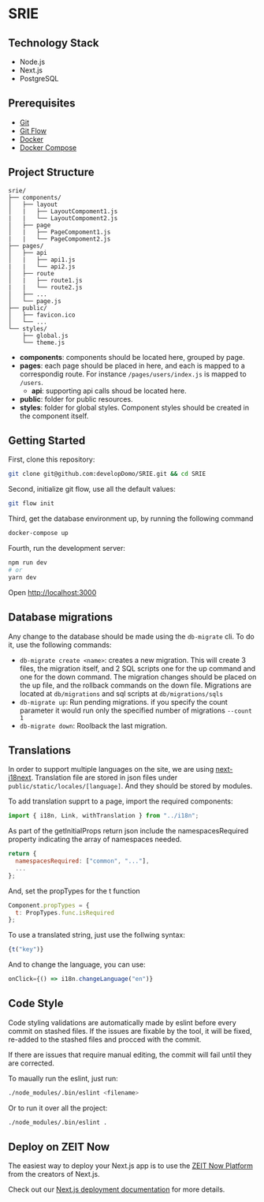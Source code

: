 # SRIE

## Technology Stack

- Node.js
- Next.js
- PostgreSQL

## Prerequisites

- [Git](https://git-scm.com/book/en/v2/Getting-Started-Installing-Git)
- [Git Flow](https://github.com/nvie/gitflow/wiki/Installation)
- [Docker](https://docs.docker.com/install/)
- [Docker Compose](https://docs.docker.com/compose/install/)

## Project Structure

```
srie/
├── components/
│   ├── layout
│   |   ├── LayoutCompoment1.js
|   |   └── LayoutCompoment2.js
│   ├── page
│   |   ├── PageCompoment1.js
|   |   └── PageCompoment2.js
├── pages/
│   ├── api
│   |   ├── api1.js
|   |   └── api2.js
│   ├── route
│   |   ├── route1.js
|   |   └── route2.js
│   ├── ...
│   └── page.js
├── public/
│   ├── favicon.ico
│   └── ...
└── styles/
    ├── global.js
    └── theme.js
```

- **components**: components should be located here, grouped by page.
- **pages**: each page should be placed in here, and each is mapped to a correspondig route. For instance `/pages/users/index.js` is mapped to `/users`.
  - **api**: supporting api calls shoud be located here.
- **public**: folder for public resources.
- **styles**: folder for global styles. Component styles should be created in the component itself.

## Getting Started

First, clone this repository:

```bash
git clone git@github.com:developDomo/SRIE.git && cd SRIE
```

Second, initialize git flow, use all the default values:

```bash
git flow init
```

Third, get the database environment up, by running the following command

```bash
docker-compose up
```

Fourth, run the development server:

```bash
npm run dev
# or
yarn dev
```

Open [http://localhost:3000](http://localhost:3000)

## Database migrations

Any change to the database should be made using the `db-migrate` cli. To do it, use the following commands:

- `db-migrate create <name>`: creates a new migration. This will create 3 files, the migration itself, and 2 SQL scripts one for the up command and one for the down command. The migration changes should be placed on the up file, and the rollback commands on the down file. Migrations are located at `db/migrations` and sql scripts at `db/migrations/sqls`
- `db-migrate up`: Run pending migrations. if you specify the count parameter it would run only the specified number of migrations `--count 1`
- `db-migrate down`: Roolback the last migration.

## Translations

In order to support multiple languages on the site, we are using [next-i18next](https://github.com/isaachinman/next-i18next). Translation file are stored in json files under `public/static/locales/[language]`. And they should be stored by modules.

To add translation supprt to a page, import the required components:

```javascript
import { i18n, Link, withTranslation } from "../i18n";
```

As part of the getInitialProps return json include the namespacesRequired property indicating the array of namespaces needed.

```javascript
return {
  namespacesRequired: ["common", "..."],
  ...
};
```

And, set the propTypes for the t function

```javascript
Component.propTypes = {
  t: PropTypes.func.isRequired
};
```

To use a translated string, just use the follwing syntax:

```javascript
{t("key")}
```

And to change the language, you can use:

```javascript
onClick={() => i18n.changeLanguage("en")}
```

## Code Style

Code styling validations are automatically made by eslint before every commit on stashed files. If the issues are fixable by the tool, it will be fixed, re-added to the stashed files and procced with the commit.

If there are issues that require manual editing, the commit will fail until they are corrected.

To maually run the eslint, just run:

```bash
./node_modules/.bin/eslint <filename>
```

Or to run it over all the project:

```bash
./node_modules/.bin/eslint .
```

## Deploy on ZEIT Now

The easiest way to deploy your Next.js app is to use the [ZEIT Now Platform](https://zeit.co/import?utm_medium=default-template&filter=next.js&utm_source=create-next-app&utm_campaign=create-next-app-readme) from the creators of Next.js.

Check out our [Next.js deployment documentation](https://nextjs.org/docs/deployment) for more details.
